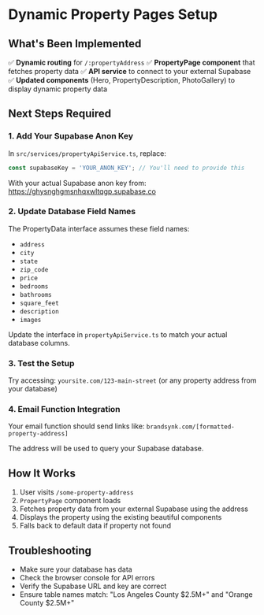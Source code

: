 # Dynamic Property Pages Setup

## What's Been Implemented

✅ **Dynamic routing** for `/:propertyAddress`
✅ **PropertyPage component** that fetches property data
✅ **API service** to connect to your external Supabase
✅ **Updated components** (Hero, PropertyDescription, PhotoGallery) to display dynamic property data

## Next Steps Required

### 1. Add Your Supabase Anon Key

In `src/services/propertyApiService.ts`, replace:
```typescript
const supabaseKey = 'YOUR_ANON_KEY'; // You'll need to provide this
```

With your actual Supabase anon key from: https://ghysnghgmsnhqxwltqgp.supabase.co

### 2. Update Database Field Names

The PropertyData interface assumes these field names:
- `address`
- `city` 
- `state`
- `zip_code`
- `price`
- `bedrooms`
- `bathrooms`
- `square_feet`
- `description`
- `images`

Update the interface in `propertyApiService.ts` to match your actual database columns.

### 3. Test the Setup

Try accessing: `yoursite.com/123-main-street` (or any property address from your database)

### 4. Email Function Integration

Your email function should send links like:
`brandsynk.com/[formatted-property-address]`

The address will be used to query your Supabase database.

## How It Works

1. User visits `/some-property-address`
2. `PropertyPage` component loads
3. Fetches property data from your external Supabase using the address
4. Displays the property using the existing beautiful components
5. Falls back to default data if property not found

## Troubleshooting

- Make sure your database has data
- Check the browser console for API errors
- Verify the Supabase URL and key are correct
- Ensure table names match: "Los Angeles County $2.5M+" and "Orange County $2.5M+"